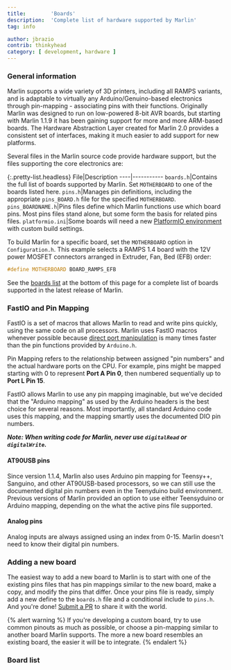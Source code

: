 ```yaml
---
title:        'Boards'
description:  'Complete list of hardware supported by Marlin'
tag: info

author: jbrazio
contrib: thinkyhead
category: [ development, hardware ]
---
```


### General information

Marlin supports a wide variety of 3D printers, including all RAMPS variants, and is adaptable to virtually any Arduino/Genuino-based electronics through pin-mapping - associating pins with their functions.
Originally Marlin was designed to run on low-powered 8-bit AVR boards, but starting with Marlin 1.1.9 it has been gaining support for more and more ARM-based boards. The Hardware Abstraction Layer created for Marlin 2.0 provides a consistent set of interfaces, making it much easier to add support for new platforms.

Several files in the Marlin source code provide hardware support, but the files supporting the core electronics are:

{:.pretty-list.headless}
File|Description
----|-----------
`boards.h`|Contains the full list of boards supported by Marlin. Set `MOTHERBOARD` to one of the boards listed here.
`pins.h`|Manages pin definitions, including the appropriate `pins_BOARD.h` file for the specified `MOTHERBOARD`.
`pins_BOARDNAME.h`|Pins files define which Marlin functions use which board pins. Most pins files stand alone, but some form the basis for related pins files.
`platformio.ini`|Some boards will need a new [PlatformIO environment](//docs.platformio.org/en/latest/projectconf/) with custom build settings.

To build Marlin for a specific board, set the `MOTHERBOARD` option in `Configuration.h`. This example selects a RAMPS 1.4 board with the 12V power MOSFET connectors arranged in Extruder, Fan, Bed (EFB) order:

```cpp
#define MOTHERBOARD BOARD_RAMPS_EFB
```

See the [boards list](#board_list) at the bottom of this page for a complete list of boards supported in the latest release of Marlin.

### FastIO and Pin Mapping

FastIO is a set of macros that allows Marlin to read and write pins quickly, using the same code on all processors. Marlin uses FastIO macros whenever possible because [direct port manipulation](//www.arduino.cc/en/Reference/PortManipulation) is many times faster than the pin functions provided by `Arduino.h`.

Pin Mapping refers to the relationship between assigned "pin numbers" and the actual hardware ports on the CPU. For example, pins might be mapped starting with 0 to represent **Port A Pin 0**, then numbered sequentially up to **Port L Pin 15**.

FastIO allows Marlin to use any pin mapping imaginable, but we've decided that the "Arduino mapping" as used by the Arduino headers is the best choice for several reasons. Most importantly, all standard Arduino code uses this mapping, and the mapping smartly uses the documented DIO pin numbers.

_**Note: When writing code for Marlin, never use `digitalRead` or `digitalWrite`.**_

#### AT90USB pins

Since version 1.1.4, Marlin also uses Arduino pin mapping for Teensy++, Sanguino, and other AT90USB-based processors, so we can still use the documented digital pin numbers even in the Teenyduino build environment. Previous versions of Marlin provided an option to use either Teensyduino or Arduino mapping, depending on the what the active pins file supported.

#### Analog pins

Analog inputs are always assigned using an index from 0-15. Marlin doesn't need to know their digital pin numbers.

### Adding a new board

The easiest way to add a new board to Marlin is to start with one of the existing pins files that has pin mappings similar to the new board, make a copy, and modify the pins that differ. Once your pins file is ready, simply add a new define to the `boards.h` file and a conditional include to `pins.h`. And you're done! [Submit a PR](/docs/development/getting_started_pull_requests.html) to share it with the world.

{% alert warning %}
If you're developing a custom board, try to use common pinouts as much as possible, or choose a pin-mapping similar to another board Marlin supports. The more a new board resembles an existing board, the easier it will be to integrate.
{% endalert %}

### Board list

<table id="board_list" class="table table-condensed table-striped"></table>
<script type="text/javascript">
  head.ready("sheetrock.min.js", function() {
    $('#board_list').sheetrock({
      url: "https://docs.google.com/spreadsheets/d/" +
        "1K4e1GaA4xuNfUGyIw57vxPGuUzQSv5wktTQBHdCVCKU#gid=0",
      query: "SELECT A, C, D, E WHERE C <> '' ORDER BY C ASC, A ASC"
    });
  });
</script>
